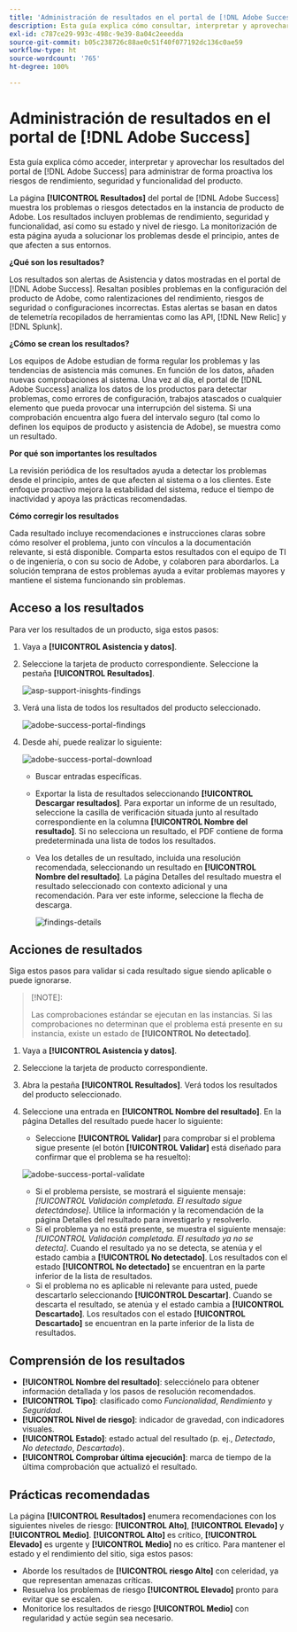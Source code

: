 ```yaml
---
title: 'Administración de resultados en el portal de [!DNL Adobe Success] '
description: Esta guía explica cómo consultar, interpretar y aprovechar los resultados del portal de [!DNL Adobe Success] para ayudarle a administrar de forma proactiva los riesgos de rendimiento, seguridad y funcionalidad del producto.
exl-id: c787ce29-993c-498c-9e39-8a04c2eeedda
source-git-commit: b05c238726c88ae0c51f40f077192dc136c0ae59
workflow-type: ht
source-wordcount: '765'
ht-degree: 100%

---
```


# Administración de resultados en el portal de [!DNL Adobe Success]

Esta guía explica cómo acceder, interpretar y aprovechar los resultados del portal de [!DNL Adobe Success] para administrar de forma proactiva los riesgos de rendimiento, seguridad y funcionalidad del producto.

La página **[!UICONTROL Resultados]** del portal de [!DNL Adobe Success] muestra los problemas o riesgos detectados en la instancia de producto de Adobe. Los resultados incluyen problemas de rendimiento, seguridad y funcionalidad, así como su estado y nivel de riesgo. La monitorización de esta página ayuda a solucionar los problemas desde el principio, antes de que afecten a sus entornos.

**¿Qué son los resultados?**

Los resultados son alertas de Asistencia y datos mostradas en el portal de [!DNL Adobe Success]. Resaltan posibles problemas en la configuración del producto de Adobe, como ralentizaciones del rendimiento, riesgos de seguridad o configuraciones incorrectas. Estas alertas se basan en datos de telemetría recopilados de herramientas como las API, [!DNL New Relic] y [!DNL Splunk].

**¿Cómo se crean los resultados?**

Los equipos de Adobe estudian de forma regular los problemas y las tendencias de asistencia más comunes. En función de los datos, añaden nuevas comprobaciones al sistema. Una vez al día, el portal de [!DNL Adobe Success] analiza los datos de los productos para detectar problemas, como errores de configuración, trabajos atascados o cualquier elemento que pueda provocar una interrupción del sistema. Si una comprobación encuentra algo fuera del intervalo seguro (tal como lo definen los equipos de producto y asistencia de Adobe), se muestra como un resultado.

**Por qué son importantes los resultados**

La revisión periódica de los resultados ayuda a detectar los problemas desde el principio, antes de que afecten al sistema o a los clientes. Este enfoque proactivo mejora la estabilidad del sistema, reduce el tiempo de inactividad y apoya las prácticas recomendadas.

**Cómo corregir los resultados**

Cada resultado incluye recomendaciones e instrucciones claras sobre cómo resolver el problema, junto con vínculos a la documentación relevante, si está disponible. Comparta estos resultados con el equipo de TI o de ingeniería, o con su socio de Adobe, y colaboren para abordarlos. La solución temprana de estos problemas ayuda a evitar problemas mayores y mantiene el sistema funcionando sin problemas.


## Acceso a los resultados

Para ver los resultados de un producto, siga estos pasos:

1. Vaya a **[!UICONTROL Asistencia y datos]**.
1. Seleccione la tarjeta de producto correspondiente. Seleccione la pestaña **[!UICONTROL Resultados]**.

   ![asp-support-inisghts-findings](../../assets/asp-support-inisghts-findings.png)


1. Verá una lista de todos los resultados del producto seleccionado.

   ![adobe-success-portal-findings](../../assets/adobe-success-portal-findings.png)

1. Desde ahí, puede realizar lo siguiente:

   ![adobe-success-portal-download](../../assets/adobe-success-portal-download.png)

   * Buscar entradas específicas.
   * Exportar la lista de resultados seleccionando **[!UICONTROL Descargar resultados]**. Para exportar un informe de un resultado, seleccione la casilla de verificación situada junto al resultado correspondiente en la columna **[!UICONTROL Nombre del resultado]**. Si no selecciona un resultado, el PDF contiene de forma predeterminada una lista de todos los resultados.
   * Vea los detalles de un resultado, incluida una resolución recomendada, seleccionando un resultado en **[!UICONTROL Nombre del resultado]**. La página Detalles del resultado muestra el resultado seleccionado con contexto adicional y una recomendación. Para ver este informe, seleccione la flecha de descarga.


     ![findings-details](../../assets/findings-details.png)


## Acciones de resultados

Siga estos pasos para validar si cada resultado sigue siendo aplicable o puede ignorarse.

>[!NOTE]:
>
>Las comprobaciones estándar se ejecutan en las instancias. Si las comprobaciones no determinan que el problema está presente en su instancia, existe un estado de **[!UICONTROL No detectado]**.

1. Vaya a **[!UICONTROL Asistencia y datos]**.
1. Seleccione la tarjeta de producto correspondiente.
1. Abra la pestaña **[!UICONTROL Resultados]**. Verá todos los resultados del producto seleccionado.
1. Seleccione una entrada en **[!UICONTROL Nombre del resultado]**. En la página Detalles del resultado puede hacer lo siguiente:
   * Seleccione **[!UICONTROL Validar]** para comprobar si el problema sigue presente (el botón **[!UICONTROL Validar]** está diseñado para confirmar que el problema se ha resuelto):

   ![adobe-success-portal-validate](../../assets/adobe-success-portal-validate.png)


   * Si el problema persiste, se mostrará el siguiente mensaje: *[!UICONTROL Validación completada. El resultado sigue detectándose]*. Utilice la información y la recomendación de la página Detalles del resultado para investigarlo y resolverlo.
   * Si el problema ya no está presente, se muestra el siguiente mensaje: *[!UICONTROL Validación completada. El resultado ya no se detecta]*. Cuando el resultado ya no se detecta, se atenúa y el estado cambia a **[!UICONTROL No detectado]**. Los resultados con el estado **[!UICONTROL No detectado]** se encuentran en la parte inferior de la lista de resultados.
   * Si el problema no es aplicable ni relevante para usted, puede descartarlo seleccionando **[!UICONTROL Descartar]**. Cuando se descarta el resultado, se atenúa y el estado cambia a **[!UICONTROL Descartado]**.  Los resultados con el estado **[!UICONTROL Descartado]** se encuentran en la parte inferior de la lista de resultados.

## Comprensión de los resultados

* **[!UICONTROL Nombre del resultado]**: selecciónelo para obtener información detallada y los pasos de resolución recomendados.
* **[!UICONTROL Tipo]**: clasificado como *Funcionalidad*, *Rendimiento* y *Seguridad*.
* **[!UICONTROL Nivel de riesgo]**: indicador de gravedad, con indicadores visuales.
* **[!UICONTROL Estado]**: estado actual del resultado (p. ej., *Detectado*, *No detectado*, *Descartado*).
* **[!UICONTROL Comprobar última ejecución]**: marca de tiempo de la última comprobación que actualizó el resultado.


## Prácticas recomendadas

La página **[!UICONTROL Resultados]** enumera recomendaciones con los siguientes niveles de riesgo: **[!UICONTROL Alto]**, **[!UICONTROL Elevado]** y **[!UICONTROL Medio]**. **[!UICONTROL Alto]** es crítico, **[!UICONTROL Elevado]** es urgente y **[!UICONTROL Medio]** no es crítico. Para mantener el estado y el rendimiento del sitio, siga estos pasos:

* Aborde los resultados de **[!UICONTROL riesgo Alto]** con celeridad, ya que representan amenazas críticas.
* Resuelva los problemas de riesgo **[!UICONTROL Elevado]** pronto para evitar que se escalen.
* Monitorice los resultados de riesgo **[!UICONTROL Medio]** con regularidad y actúe según sea necesario.
